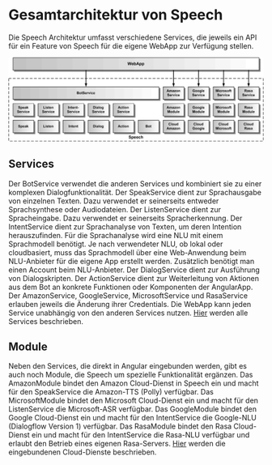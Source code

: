 # Gesamtarchitektur von Speech


Die Speech Architektur umfasst verschiedene Services, die jeweils ein API für ein Feature von Speech für die eigene WebApp zur Verfügung stellen.

![Gesamtarchitektur](ServiceDesign-1.gif)

## Services

Der BotService verwendet die anderen Services und kombiniert sie zu einer komplexen Dialogfunktionalität.
Der SpeakService dient zur Sprachausgabe von einzelnen Texten. Dazu verwendet er seinerseits entweder Sprachsynthese oder Audiodateien. Der ListenService dient zur Spracheingabe. Dazu verwendet er seinerseits Spracherkennung. Der IntentService dient zur Sprachanalyse von Texten, um deren Intention herauszufinden. Für die Sprachanalyse wird eine NLU mit einem Sprachmodell benötigt. Je nach verwendeter NLU, ob lokal oder cloudbasiert, muss das Sprachmodell über eine Web-Anwendung beim NLU-Anbieter für die eigene App erstellt werden. Zusätzlich benötigt man einen Account beim NLU-Anbieter. Der DialogService dient zur Ausführung von Dialogskripten.
Der ActionService dient zur Weiterleitung von Aktionen aus dem Bot an konkrete Funktionen oder Komponenten der AngularApp. Der AmazonService, GoogleService, MicrosoftService und RasaService erlauben jeweils die Änderung ihrer Credentials. Die WebApp kann jeden Service unabhängig von den anderen Services nutzen. [Hier](./../packages/ServiceList.md) werden alle Services beschrieben.

## Module

Neben den Services, die direkt in Angular eingebunden werden, gibt es auch noch Module, die Speech um spezielle Funktionalität ergänzen. Das AmazonModule bindet den Amazon Cloud-Dienst in Speech ein und macht für den SpeakService die Amazon-TTS (Polly) verfügbar. Das MicrosoftModule bindet den Microsoft Cloud-Dienst ein und macht für den ListenService die Microsoft-ASR verfügbar. Das GoogleModule bindet den Google Cloud-Dienst ein und macht für den IntentService die Google-NLU (Dialogflow Version 1) verfügbar.
Das RasaModule bindet den Rasa Cloud-Dienst ein und macht für den IntentService die Rasa-NLU verfügbar und erlaubt den Betrieb eines eigenen Rasa-Servers. [Hier](./../packages/CloudList.md) werden die eingebundenen Cloud-Dienste beschrieben.
